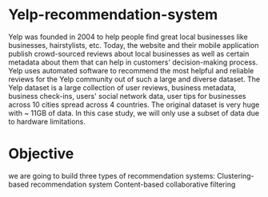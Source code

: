 # Yelp-recommendation-system
Yelp was founded in 2004 to help people find great local businesses like businesses, hairstylists, etc. Today, the website and their mobile application publish crowd-sourced reviews about local businesses as well as certain metadata about them that can help in customers' decision-making process. Yelp uses automated software to recommend the most helpful and reliable reviews for the Yelp community out of such a large and diverse dataset.
The Yelp dataset is a large collection of user reviews, business metadata, business check-ins, users' social network data, user tips for businesses across 10 cities spread across 4 countries. The original dataset is very huge with ~ 11GB of data. In this case study, we will only use a subset of data due to hardware limitations.
# Objective
we are going to build three types of recommendation systems:
Clustering-based recommendation system
Content-based collaborative filtering

